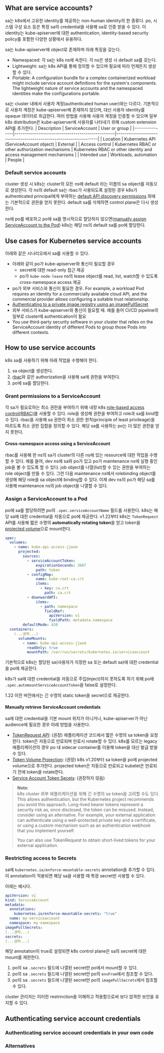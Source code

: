## What are service accounts?
sa는 k8s에서 고유한 identity를 제공하는 non-human identity의 한 종류다. po, 시스템 구성 요소 등은 특정 sa의 credential을 사용해 sa로 인증 받을 수 있다. 이 identity는 kube-apiserver에 대한 authentication, identity-based security policy를 포함한 다양한 상황에서 유용하다.

sa는 kube-apiserver에 object로 존재하며 아래 특징을 갖는다.
- Namespaced: 각 sa는 k8s ns에 속한다. 각 ns은 생성 시 default sa를 갖는다.
- Lightweight: sa는 k8s API를 통해 정의할 수 있으며 필요에 따라 언제든지 생성할 수 있다.
- Portable: A configuration bundle for a complex containerized workload might include service account definitions for the system's components. The lightweight nature of service accounts and the namespaced identities make the configurations portable.

sa는 cluster 내에서 사용자 계정(authenticated human user)와는 다르다. 기본적으로 사용자 계정은 kube-apiserver에 존재하지 않으며, 대신 사용자 identity를 opaque 데이터로 취급한다. 여러 방법을 사용해 사용자 계정을 인증할 수 있으며 일부 k8s distribution은 kube-apiserver에 사용자를 나타내기 위해 custom extension API를 추가한다.
| Description    | ServiceAccount                                    | User or group                                                      |
|----------------|---------------------------------------------------|--------------------------------------------------------------------|
| Location       | Kubernetes API (ServiceAccount object)            | External                                                           |
| Access control | Kubernetes RBAC or other authorization mechanisms | Kubernetes RBAC or other identity and access management mechanisms |
| Intended use   | Workloads, automation                             | People                                                             |

### Default service accounts
cluster 생성 시 k8s는 cluster의 모든 ns에 default 라는 이름의 sa object를 자동으로 생성한다. 각 ns의 default sa는 rbac가 사용되도록 설정된 경우 k8s가 authenticated principal에게 부여하는 [default API discovery permissions](https://kubernetes.io/docs/reference/access-authn-authz/rbac/#default-roles-and-role-bindings) 외에는 기본적으로 권한을 얻지 못한다. default sa를 삭제하면 control plane은 다시 생성한다.

ns에 po를 배포하고 po에 sa를 명시적으로 할당하지 않으면([manually assign ServiceAccount to the Pod](https://kubernetes.io/docs/concepts/security/service-accounts/#assign-to-pod)) k8s는 해당 ns의 default sa를 po에 할당한다.

## Use cases for Kubernetes service accounts
아래와 같은 시나리오에서 sa를 사용할 수 있다.
- 아래와 같이 po가 kube-apiserver와 통신이 필요할 경우
    - secret에 대한 read-only 접근 제공
    - po가 `kube-node-lease` ns의 lease object를 read, list, watch할 수 있도록 cross-namespace access 제공
- po가 외부 서비스와 통신이 필요한 경우. For example, a workload Pod requires an identity for a commercially available cloud API, and the commercial provider allows configuring a suitable trust relationship.
- [Authenticating to a private image registry using an imagePullSecret](https://kubernetes.io/docs/tasks/configure-pod-container/configure-service-account/#add-imagepullsecrets-to-a-service-account)
- 외부 서비스가 kube-apiserver와 통신이 필요할 때. 예를 들어 CI/CD pipeline의 일부로 cluster에 authentication이 필요
- You use third-party security software in your cluster that relies on the ServiceAccount identity of different Pods to group those Pods into different contexts.

## How to use service accounts
k8s sa를 사용하기 위해 아래 작업을 수행해야 한다.
1. sa object를 생성한다.
2. [rbac](https://kubernetes.io/docs/reference/access-authn-authz/rbac/)와 같은 authorization을 사용해 sa에 권한을 부여한다.
3. po에 sa를 할당한다.

### Grant permissions to a ServiceAccount
각 sa가 필요로하는 최소 권한을 부여하기 위해 내장 k8s [role-based access control(RBAC)](https://kubernetes.io/docs/reference/access-authn-authz/rbac/)를 사용할 수 있다. role을 생성해 권한을 부여하고 role과 sa를 bind할 수 있다. rbac을 사용해 sa 권한이 최소 권한 원칙(principle of least privileage)을 따르도록 최소 권한 집합을 정의할 수 있다. 해당 sa를 사용하는 po는 더 많은 권한을 얻지 못한다. 

#### Cross-namespace access using a ServiceAccount
rbac를 사용해 한 ns의 sa가 cluster의 다른 ns에 있는 resource에 대한 작업을 수행할 수 있다. 예를 들어, dev ns에 sa와 po가 있고 po가 maintenance ns에 실행 중인 job을 볼 수 있도록 할 수 있다. job object를 나열(list)할 수 있는 권한을 부여하는 role object를 만들 수 있다. 그런 다음 maintenance ns에서 rolebinding object를 생성해 해당 role을 sa object에 binding할 수 있다. 이제 dev ns의 po가 해당 sa를 사용해 maintenance ns의 job object을 나열할 수 있다.

### Assign a ServiceAccount to a Pod
po에 sa를 할당하려면 po의 `.spec.serviceAccountName` 필드를 사용한다. k8s는 해당 sa에 대한 credential을 자동으로 po에 제공한다. v1.22부터 k8s는 `TokenRequest` API를 사용해 짧은 수명의 **automatically rotating token**을 얻고 token을 [projected volume](https://kubernetes.io/docs/concepts/storage/projected-volumes/#serviceaccounttoken)으로 mount한다.
``` yaml
spec:
  volumes:
    - name: kube-api-access-jjwsm
      projected:
        sources:
          - serviceAccountToken:
              expirationSeconds: 3607
              path: token
          - configMap:
              name: kube-root-ca.crt
              items:
                - key: ca.crt
                  path: ca.crt
          - downwardAPI:
              items:
                - path: namespace
                  fieldRef:
                    apiVersion: v1
                    fieldPath: metadata.namespace
        defaultMode: 420
  containers:
    (...생략...)
      volumeMounts:
        - name: kube-api-access-jjwsm
          readOnly: true
          mountPath: /var/run/secrets/kubernetes.io/serviceaccount
```

기본적으로 k8s는 할당된 sa(사용자가 지정한 sa 또는 default sa)에 대한 credential을 po에 제공한다.

k8s가 sa에 대한 credential을 자동으로 주입(inject)하지 못하도록 하기 위해 po에 `.spec.automountServiceAccountToken`을 false로 설정한다.

1.22 이전 버전에서는 긴 수명의 static token을 secret으로 제공한다.

#### Manually retrieve ServiceAccount credentials
sa에 대한 credential을 기본 mount 위치가 아니거나, kube-apiserver가 아닌 audience에 필요한 경우 아래 방법을 사용한다.
- [TokenRequest API](https://kubernetes.io/docs/reference/kubernetes-api/authentication-resources/token-request-v1/): (권장) 애플리케이션 코드에서 짧은 수명의 sa token을 요청한다. token은 자동으로 만료되며 만료시 rotate할 수 있다. k8s를 모르는 legacy 애플리케이션의 경우 po 내 sidecar container를 이용해 token을 대신 발급 받을 수 있다.
- [Token Volume Projection](https://kubernetes.io/docs/tasks/configure-pod-container/configure-service-account/#serviceaccount-token-volume-projection): (권장) k8s v1.20부터 sa token을 po에 projected volume으로 추가한다. projected token은 자동으로 만료되고 kubelet은 만료되기 전에 token을 rotate한다.
- [Service Account Token Secets](https://kubernetes.io/docs/tasks/configure-pod-container/configure-service-account/#manually-create-an-api-token-for-a-serviceaccount): (권장하지 않음)

> **Note**:  
> k8s cluster 외부 애플리케이션을 위해 긴 수명의 sa token을 고려할 수도 있다. This allows authentication, but the Kubernetes project recommends you avoid this approach. Long-lived bearer tokens represent a security risk as, once disclosed, the token can be misused. Instead, consider using an alternative. For example, your external application can authenticate using a well-protected private key and a certificate, or using a custom mechanism such as an authentication webhook that you implement yourself.
>
> You can also use TokenRequest to obtain short-lived tokens for your external application.

### Restricting access to Secrets
sa에 `kubernetes.io/enforce-mountable-secrets` annotation을 추가할 수 있다. 이 annotation이 적용되면 해당 sa을 사용할 때 특정 secret만 사용할 수 있다.

아래는 예시다.
``` yaml
apiVersion: v1
kind: ServiceAccount
metadata:
  annotations:
    kubernetes.io/enforce-mountable-secrets: "true"
  name: my-serviceaccount
  namespace: my-namespace
imagePullSecrets:
(...생략...)
secrets:
(...생략...)
```

해당 annotation이 true로 설정되면 k8s control plane은 sa의 secret에 대한 mount를 제한한다.
1. po의 sa `.secrets` 필드에 나열된 secret만 po에서 mount할 수 있다.
2. po의 sa `.secrets` 필드에 나열된 secret만 po의 `envFrom`에서 참조할 수 있다.
3. po의 sa `.secrets` 필드에 나열된 secret만 po의 `imagePullSecrets`에서 참조할 수 있다.

cluster 관리자는 이러한 restrinction을 이해하고 적용함으로써 보다 엄격한 보안을 유지할 수 있다.

## Authenticating service account credentials

### Authenticating service account credentials in your own code
### Alternatives